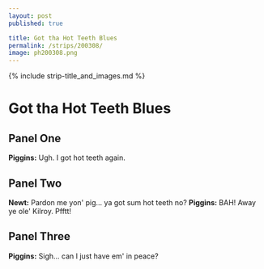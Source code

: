 ```yaml
---
layout: post
published: true

title: Got tha Hot Teeth Blues
permalink: /strips/200308/
image: ph200308.png
---
```


{% include strip-title_and_images.md %}

<div markdown="1" class="script">

# Got tha Hot Teeth Blues

## Panel One
**Piggins:** Ugh. I got hot teeth again.

## Panel Two
**Newt:** Pardon me yon' pig... ya got sum hot teeth no?
**Piggins:** BAH! Away ye ole' Kilroy. Pfftt!

## Panel Three
**Piggins:** Sigh... can I just have em' in peace?

</div>